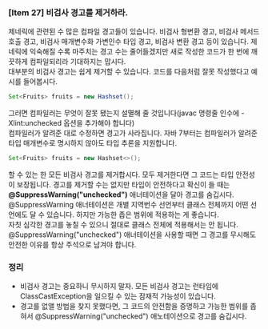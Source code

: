 ### [Item 27] 비검사 경고를 제거하라.

제네릭에 관련된 수 많은 컴파일 경고들이 있습니다. 비검사 형변환 경고, 비검사 메서드 호출 경고, 비검사 매개변수화 가변인수 타입 경고, 비검사 변환 경고 등이 있습니다. 제네릭에 익숙해질 수록 마주치는 경고 수는 줄어들겠지만 새로 작성한 코드가 한 번에 깨끗하게 컴파일되리라 기대하지는 맙시다.</br>
대부분의 비검사 경고는 쉽게 제거할 수 있습니다. 코드를 다음처럼 잘못 작성했다고 예시를 들어봅시다.
``` java
Set<Fruits> fruits = new Hashset();
```
그러면 컴파일러는 무엇이 잘못 됐는지 설멸해 줄 것입니다(javac 명령줄 인수에 -Xlint:unchecked 옵션을 추가해야 합니다)
</br>
컴파일러가 알려준 대로 수정하면 경고가 사라집니다. 자바 7부터는 컴파일러가 알려준 타입 매개변수로 명시하지 않아도 타입 추론을 지원합니다.
``` java
Set<Fruits> fruits = new Hashset<>();
```
할 수 있는 한 모든 비검사 경고를 제거합시다. 모두 제거한다면 그 코드는 타입 안전성이 보장됩니다. 경고를 제거할 수는 없지만 타입이 안전하다고 확신이 들 때는 **@SuppressWarning("unchecked")** 애너테이션을 달아 경고를 숨깁시다. @SuppressWarning 애너테이션은 개별 지역번수 선언부터 클래스 전체까지 어떤 선언에도 달 수 있습니다. 하지만 가능한 좁은 범위에 적용하는 게 좋습니다.</br>
자칫 심각한 경고를 놓칠 수 있으니 절대로 클래스 전체에 적용해서는 안 됩니다. @SuppressWarning("unchecked") 애너테이션을 사용할 때면 그 경고를 무시해도 안전한 이유를 항상 주석으로 남겨야 합니다.
### 정리
- 비검사 경고는 중요하니 무시하지 말자. 모든 비검사 경고는 런타임에 ClassCastException을 일으킬 수 있는 잠재적 가능성이 있습니다.
- 경고를 없앨 방법을 찾지 못했다면, 그 코드의 안전함을 증명하고 가능한 범위를 좁혀서 @SuppressWarning("unchecked") 애노테이션으로 경고를 숨깁시다.